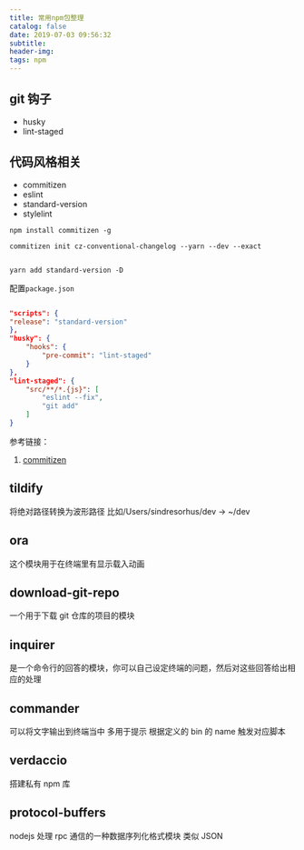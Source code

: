 ```yaml
---
title: 常用npm包整理
catalog: false
date: 2019-07-03 09:56:32
subtitle:
header-img:
tags: npm
---
```


## git 钩子

- husky
- lint-staged

## 代码风格相关

- commitizen
- eslint
- standard-version
- stylelint

```shell
npm install commitizen -g

commitizen init cz-conventional-changelog --yarn --dev --exact


yarn add standard-version -D

```

配置`package.json`

```json

"scripts": {
"release": "standard-version"
},
"husky": {
    "hooks": {
        "pre-commit": "lint-staged"
    }
},
"lint-staged": {
    "src/**/*.{js}": [
        "eslint --fix",
        "git add"
    ]
}
```

参考链接：

1. [commitizen](https://github.com/commitizen/cz-cli)

## tildify

将绝对路径转换为波形路径 比如/Users/sindresorhus/dev → ~/dev

## ora

这个模块用于在终端里有显示载入动画

## download-git-repo

一个用于下载 git 仓库的项目的模块

## inquirer

是一个命令行的回答的模块，你可以自己设定终端的问题，然后对这些回答给出相应的处理

## commander

可以将文字输出到终端当中 多用于提示 根据定义的 bin 的 name 触发对应脚本

## verdaccio

搭建私有 npm 库

## protocol-buffers

nodejs 处理 rpc 通信的一种数据序列化格式模块 类似 JSON
